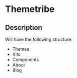 # Themetribe

 
## Description

Will have the following structure: 
- Themes
- Kits
- Components
- About 
- Blog
